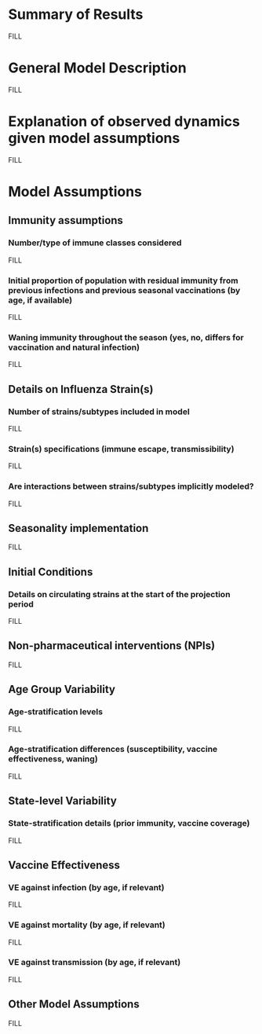 # Summary of Results
FILL

# General Model Description
FILL

# Explanation of observed dynamics given model assumptions
FILL

# Model Assumptions
## Immunity assumptions
### Number/type of immune classes considered
FILL

### Initial proportion of population with residual immunity from previous infections and previous seasonal vaccinations (by age, if available)
FILL

### Waning immunity throughout the season (yes, no, differs for vaccination and natural infection)
FILL

## Details on Influenza Strain(s)
### Number of strains/subtypes included in model
FILL

### Strain(s) specifications (immune escape, transmissibility)
FILL

### Are interactions between strains/subtypes implicitly modeled?
FILL

## Seasonality implementation
FILL

## Initial Conditions
### Details on circulating strains at the start of the projection period
FILL

## Non-pharmaceutical interventions (NPIs)
FILL

## Age Group Variability
### Age-stratification levels
FILL

### Age-stratification differences (susceptibility, vaccine effectiveness, waning)
FILL

## State-level Variability
### State-stratification details (prior immunity, vaccine coverage)
FILL

## Vaccine Effectiveness
### VE against infection (by age, if relevant)
FILL

### VE against mortality (by age, if relevant)
FILL

### VE against transmission (by age, if relevant)
FILL

## Other Model Assumptions
FILL
